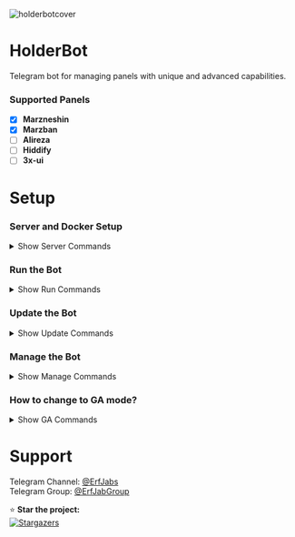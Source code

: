 ![holderbotcover](https://github.com/user-attachments/assets/db3b5da5-3e22-4436-9502-ed478415f908)

# HolderBot  

Telegram bot for managing panels with unique and advanced capabilities.

### Supported Panels  
- [x] **Marzneshin**  
- [x] **Marzban**
- [ ] **Alireza**  
- [ ] **Hiddify**  
- [ ] **3x-ui**  

# Setup

### Server and Docker Setup  

<details>
<summary>Show Server Commands</summary>

#### 1. Update the Server  
```bash
sudo apt update && sudo apt upgrade -y
```

#### 2. Install Docker  
```bash
curl -fsSL https://get.docker.com | sh
```
</details>


### Run the Bot  

<details>
<summary>Show Run Commands</summary>


#### 1. Create Directory and Download Files  
```bash
mkdir -p /opt/erfjab/holderbot/data
curl -o /opt/erfjab/holderbot/docker-compose.yml https://raw.githubusercontent.com/erfjab/holderbot/master/docker-compose.yml
cd /opt/erfjab/holderbot
curl -o .env https://raw.githubusercontent.com/erfjab/holderbot/master/.env.example
nano .env
```

#### 2. Pull Docker Image  
```bash
docker compose pull
```

#### 3. Start the Bot  
```bash
docker compose up -d
```

After a few moments, start the bot.

</details>


### Update the Bot  

<details>
<summary>Show Update Commands</summary>

Make sure you're in the **HolderBot** directory:  
```bash
cd /opt/erfjab/holderbot
```

Then update the bot:  
```bash
docker compose pull && docker compose up -d
```

</details>


### Manage the Bot  

<details>
<summary>Show Manage Commands</summary>

Make sure you're in the **HolderBot** directory:  
```bash
cd /opt/erfjab/holderbot
```

- **Restart the Bot:**  
  ```bash
  docker compose restart
  ```

- **Stop the Bot:**  
  ```bash
  docker compose down
  ```

- **View Logs:**  
  ```bash
  docker compose logs -f
  ```

</details>


### How to change to GA mode?  

<details>
<summary>Show GA Commands</summary>

Make sure you're in the **HolderBot** directory:  
```bash
cd /opt/erfjab/holderbot
```

- **Open the docker compose:**  
  ```bash
  nano docker-compose.yml
  ```

- **Change tag:**  
  
  **from:**
  ```bash
  erfjab/holderbot:latest
  ```
  **to:**
  ```bash
  erfjab/holderbot:ga
  ```

- **pull docker:**  
  ```bash
  docker compose pull
  ```

- **start bot:**  
  ```bash
  docker compose up -d
  ```
</details>


# Support  

Telegram Channel: [@ErfJabs](https://t.me/ErfJabs)  
Telegram Group: [@ErfJabGroup](https://t.me/erfjabgroup)  

⭐ **Star the project:**  
[![Stargazers](https://starchart.cc/erfjab/holderbot.svg?variant=adaptive)](https://starchart.cc/erfjab/holderbot)  
